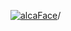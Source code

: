 [![alcaFace](https://camo.githubusercontent.com/2ee094c4af74cb0ec2e19388fccfb809837623e3/68747470733a2f2f7374617469632d63646e2e6a74766e772e6e65742f656d6f7469636f6e732f76312f3332383632362f312e30)](https://twitch.tv/Alca)/

<!--
# My "Popular" CodePens

<table>
	<tr>
		<th></th>
		<th>Title</th>
		<th>Last updated</th>
	</tr>
	<tr>
		<td><a href="https://codepen.io/Alca/pen/abKPZRx" rel="nofollow"><img src="https://codepen.io/alca/pen/abKPZRx/image/default.png" width="100" height="56.25"></a></td>
		<td><a href="https://codepen.io/Alca/pen/abKPZRx" rel="nofollow">A Pen by Jacob Foster</a></td>
		<td>Dec 5, 2022</td>
	</tr>
	<tr>
		<td><a href="https://codepen.io/Alca/pen/VwdqYaK" rel="nofollow"><img src="https://codepen.io/alca/pen/VwdqYaK/image/default.png" width="100" height="56.25"></a></td>
		<td><a href="https://codepen.io/Alca/pen/VwdqYaK" rel="nofollow">Starfield in Processing (#1) ...</a></td>
		<td>Dec 5, 2022</td>
	</tr>
	<tr>
		<td><a href="https://codepen.io/Alca/pen/jOKQKZr" rel="nofollow"><img src="https://codepen.io/alca/pen/jOKQKZr/image/default.png" width="100" height="56.25"></a></td>
		<td><a href="https://codepen.io/Alca/pen/jOKQKZr" rel="nofollow">A Pen by Jacob Foster</a></td>
		<td>Dec 5, 2022</td>
	</tr>
	<tr>
		<td><a href="https://codepen.io/Alca/pen/yLEQJMj" rel="nofollow"><img src="https://codepen.io/alca/pen/yLEQJMj/image/default.png" width="100" height="56.25"></a></td>
		<td><a href="https://codepen.io/Alca/pen/yLEQJMj" rel="nofollow">A Pen by Jacob Foster</a></td>
		<td>Dec 3, 2022</td>
	</tr>
	<tr>
		<td><a href="https://codepen.io/Alca/pen/vYrQGoB" rel="nofollow"><img src="https://codepen.io/alca/pen/vYrQGoB/image/default.png" width="100" height="56.25"></a></td>
		<td><a href="https://codepen.io/Alca/pen/vYrQGoB" rel="nofollow">A Pen by Jacob Foster</a></td>
		<td>Dec 3, 2022</td>
	</tr>
	<tr>
		<td><a href="https://codepen.io/Alca/pen/PoadMoa" rel="nofollow"><img src="https://codepen.io/alca/pen/PoadMoa/image/default.png" width="100" height="56.25"></a></td>
		<td><a href="https://codepen.io/Alca/pen/PoadMoa" rel="nofollow">A Pen by Jacob Foster</a></td>
		<td>Dec 1, 2022</td>
	</tr>
	<tr>
		<td><a href="https://codepen.io/Alca/pen/QWxVKbe" rel="nofollow"><img src="https://codepen.io/alca/pen/QWxVKbe/image/default.png" width="100" height="56.25"></a></td>
		<td><a href="https://codepen.io/Alca/pen/QWxVKbe" rel="nofollow">Quill Playground</a></td>
		<td>Nov 30, 2022</td>
	</tr>
	<tr>
		<td><a href="https://codepen.io/Alca/pen/ZERXxWM" rel="nofollow"><img src="https://codepen.io/alca/pen/ZERXxWM/image/default.png" width="100" height="56.25"></a></td>
		<td><a href="https://codepen.io/Alca/pen/ZERXxWM" rel="nofollow">A Pen by Jacob Foster</a></td>
		<td>Nov 17, 2022</td>
	</tr>
	<tr>
		<td><a href="https://codepen.io/Alca/pen/Yzvxexm" rel="nofollow"><img src="https://codepen.io/alca/pen/Yzvxexm/image/default.png" width="100" height="56.25"></a></td>
		<td><a href="https://codepen.io/Alca/pen/Yzvxexm" rel="nofollow">A Pen by Jacob Foster</a></td>
		<td>Nov 16, 2022</td>
	</tr>
	<tr>
		<td><a href="https://codepen.io/Alca/pen/mdKwrBg" rel="nofollow"><img src="https://codepen.io/alca/pen/mdKwrBg/image/default.png" width="100" height="56.25"></a></td>
		<td><a href="https://codepen.io/Alca/pen/mdKwrBg" rel="nofollow">A Pen by Jacob Foster</a></td>
		<td>Nov 14, 2022</td>
	</tr>
</table>

---

###### Last updated: Wed, 07 Dec 2022 05:01:17 GMT
-->
